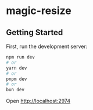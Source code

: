 # magic-resize

## Getting Started

First, run the development server:

```bash
npm run dev
# or
yarn dev
# or
pnpm dev
# or
bun dev
```

Open [http://localhost:2974](http://localhost:2974)